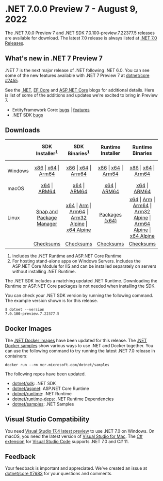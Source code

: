 # .NET 7.0.0 Preview 7  - August 9, 2022

The .NET 7.0.0 Preview 7 and .NET SDK 7.0.100-preview.7.22377.5 releases are available for download. The latest 7.0 release is always listed at [.NET 7.0 Releases](../README.md).

## What's new in .NET 7 Preview 7

.NET 7 is the next major release of .NET following .NET 6.0. You can see some of the new features available with .NET 7 Preview 7 at [dotnet/core #7455](https://github.com/dotnet/core/issues/7455).

See the [.NET][dotnet-blog], [EF Core][ef-blog] and [ASP.NET Core][aspnet-blog] blogs for additional details.
Here is list of some of the additions and updates we're excited to bring in Preview 7.

* EntityFramework Core: [bugs][ef_bugs] | [features][ef_features]
* .NET SDK [bugs][sdk_bugs]

## Downloads

|           | SDK Installer<sup>1</sup>                        | SDK Binaries<sup>1</sup>                 | Runtime Installer                                        | Runtime Binaries                                 | ASP.NET Core Runtime           |Windows Desktop Runtime          |
| --------- | :------------------------------------------:     | :----------------------:                 | :---------------------------:                            | :-------------------------:                      | :-----------------:            | :-----------------:            |
| Windows   | [x86][dotnet-sdk-win-x86.exe] \| [x64][dotnet-sdk-win-x64.exe] \| [Arm64][dotnet-sdk-win-arm64.exe] | [x86][dotnet-sdk-win-x86.zip] \| [x64][dotnet-sdk-win-x64.zip] \|  [Arm64][dotnet-sdk-win-arm64.zip] | [x86][dotnet-runtime-win-x86.exe] \| [x64][dotnet-runtime-win-x64.exe] \| [Arm64][dotnet-runtime-win-arm64.exe] | [x86][dotnet-runtime-win-x86.zip] \| [x64][dotnet-runtime-win-x64.zip] \| [Arm64][dotnet-runtime-win-arm64.zip] | [x86][aspnetcore-runtime-win-x86.exe] \| [x64][aspnetcore-runtime-win-x64.exe] \|<br> [Hosting Bundle][dotnet-hosting-win.exe]<sup>2</sup> | [x86][windowsdesktop-runtime-win-x86.exe] \| [x64][windowsdesktop-runtime-win-x64.exe] \| [Arm64][windowsdesktop-runtime-win-arm64.exe] |
| macOS     | [x64][dotnet-sdk-osx-x64.pkg] \| [ARM64][dotnet-sdk-osx-arm64.pkg] | [x64][dotnet-sdk-osx-x64.tar.gz] \| [ARM64][dotnet-sdk-osx-arm64.tar.gz]  | [x64][dotnet-runtime-osx-x64.pkg] \| [ARM64][dotnet-runtime-osx-arm64.pkg] | [x64][dotnet-runtime-osx-x64.tar.gz] \| [ARM64][dotnet-runtime-osx-arm64.tar.gz]| [x64][aspnetcore-runtime-osx-x64.tar.gz] \| [ARM64][aspnetcore-runtime-osx-arm64.tar.gz] | - |<sup>1</sup>
| Linux     |  [Snap and Package Manager](../install-linux.md)  | [x64][dotnet-sdk-linux-x64.tar.gz] \| [Arm][dotnet-sdk-linux-arm.tar.gz]  \| [Arm64][dotnet-sdk-linux-arm64.tar.gz] \| [Arm32 Alpine][dotnet-sdk-linux-musl-arm.tar.gz]  \| [x64 Alpine][dotnet-sdk-linux-musl-x64.tar.gz] | [Packages (x64)][linux-packages] | [x64][dotnet-runtime-linux-x64.tar.gz] \| [Arm][dotnet-runtime-linux-arm.tar.gz] \| [Arm64][dotnet-runtime-linux-arm64.tar.gz] \| [Arm32 Alpine][dotnet-runtime-linux-musl-arm.tar.gz] \| [Arm64 Alpine][dotnet-runtime-linux-musl-arm64.tar.gz] \| [x64 Alpine][dotnet-runtime-linux-musl-x64.tar.gz]  | [x64][aspnetcore-runtime-linux-x64.tar.gz]<sup>1</sup>  \| [Arm][aspnetcore-runtime-linux-arm.tar.gz]<sup>1</sup> \| [Arm64][aspnetcore-runtime-linux-arm64.tar.gz]<sup>1</sup> \| [x64 Alpine][aspnetcore-runtime-linux-musl-x64.tar.gz] | - | <sup>1</sup> |
|  | [Checksums][checksums-sdk]                             | [Checksums][checksums-sdk]                                      | [Checksums][checksums-runtime]                             | [Checksums][checksums-runtime]  | [Checksums][checksums-runtime]  | [Checksums][checksums-runtime]


1. Includes the .NET Runtime and ASP.NET Core Runtime
2. For hosting stand-alone apps on Windows Servers. Includes the ASP.NET Core Module for IIS and can be installed separately on servers without installing .NET Runtime.


The .NET SDK includes a matching updated .NET Runtime. Downloading the Runtime or ASP.NET Core packages is not needed when installing the SDK.

You can check your .NET SDK version by running the following command. The example version shown is for this release.

```console
$ dotnet --version
7.0.100-preview.7.22377.5
```

## Docker Images

The [.NET Docker images](https://hub.docker.com/_/microsoft-dotnet) have been updated for this release. The [.NET Docker samples](https://github.com/dotnet/dotnet-docker/blob/main/samples/README.md) show various ways to use .NET and Docker together. You can use the following command to try running the latest .NET 7.0 release in containers:

```console
docker run --rm mcr.microsoft.com/dotnet/samples
```

The following repos have been updated.

* [dotnet/sdk](https://hub.docker.com/_/microsoft-dotnet-sdk/): .NET SDK
* [dotnet/aspnet](https://hub.docker.com/_/microsoft-dotnet-aspnet/): ASP.NET Core Runtime
* [dotnet/runtime](https://hub.docker.com/_/microsoft-dotnet-runtime/): .NET Runtime
* [dotnet/runtime-deps](https://hub.docker.com/_/microsoft-dotnet-runtime-deps/): .NET Runtime Dependencies
* [dotnet/samples](https://hub.docker.com/_/microsoft-dotnet-samples/): .NET Samples

## Visual Studio Compatibility

You need [Visual Studio 17.4 latest preview](https://visualstudio.microsoft.com) to use .NET 7.0 on Windows. On macOS, you need the latest version of [Visual Studio for Mac](https://visualstudio.microsoft.com/vs/mac/). The [C# extension](https://code.visualstudio.com/docs/languages/dotnet) for [Visual Studio Code](https://code.visualstudio.com/) supports .NET 7.0 and C# 11.


## Feedback

Your feedback is important and appreciated. We've created an issue at [dotnet/core #7683](https://github.com/dotnet/core/issues/7683) for your questions and comments.

[blob-runtime]: https://dotnetcli.blob.core.windows.net/dotnet/Runtime/
[blob-sdk]: https://dotnetcli.blob.core.windows.net/dotnet/Sdk/
[release-notes]: https://github.com/dotnet/core/blob/main/release-notes/7.0/preview/7.0.0-preview.7.md

[checksums-runtime]: https://dotnetcli.blob.core.windows.net/dotnet/checksums/7.0.0-preview.7-sha.txt
[checksums-sdk]: https://dotnetcli.blob.core.windows.net/dotnet/checksums/7.0.0-preview.7-sha.txt

[linux-install]: https://github.com/dotnet/core/blob/main/release-notes/7.0/install-linux.md
[linux-setup]: https://github.com/dotnet/core/blob/main/Documentation/linux-setup.md

[dotnet-blog]:  https://devblogs.microsoft.com/dotnet/announcing-dotnet-7-preview-7/
[aspnet-blog]: https://devblogs.microsoft.com/dotnet/asp-net-core-updates-in-dotnet-7-preview-7
[ef-blog]: https://devblogs.microsoft.com/dotnet/announcing-ef7-preview7
[ef_bugs]: https://github.com/dotnet/efcore/issues?q=is%3Aissue+milestone%3A7.0.0-preview7+is%3Aclosed+label%3Atype-bug
[ef_features]: https://github.com/dotnet/efcore/issues?q=is%3Aissue+milestone%3A7.0.0-preview7+is%3Aclosed+label%3Atype-enhancement

[aspnet_bugs]: https://github.com/aspnet/AspNetCore/issues?q=is%3Aissue+milestone%3A7.0.0-preview7+label%3ADone+label%3Abug
[aspnet_features]: https://github.com/aspnet/AspNetCore/issues?q=is%3Aissue+milestone%3A7.0.0-preview7+label%3ADone+label%3Aenhancement
[runtime_bugs]: https://github.com/dotnet/runtime/issues?utf8=%E2%9C%93&q=is%3Aissue+milestone%3A7.0+label%3Abug+
[runtime_features]: https://github.com/dotnet/runtime/issues?q=is%3Aissue+milestone%3A7.0+label%3Aenhancement

[sdk_bugs]: https://github.com/dotnet/sdk/issues?q=is%3Aissue+is%3Aclosed+milestone%3A7.0.1xx

[linux-packages]: ../install-linux.md


[//]: # ( Runtime 7.0.0-preview.7.22375.6)
[dotnet-runtime-linux-arm.tar.gz]: https://download.visualstudio.microsoft.com/download/pr/a03dc944-4c4d-4357-ae34-a97e59020f99/9951f440936e6967a3a62961119a7274/dotnet-runtime-7.0.0-preview.7.22375.6-linux-arm.tar.gz
[dotnet-runtime-linux-arm64.tar.gz]: https://download.visualstudio.microsoft.com/download/pr/c09945b9-bc4b-4f81-adf8-01daecbe65fb/7992ad0a8673a56f63261eb6f14e6b1c/dotnet-runtime-7.0.0-preview.7.22375.6-linux-arm64.tar.gz
[dotnet-runtime-linux-musl-arm.tar.gz]: https://download.visualstudio.microsoft.com/download/pr/4240849f-1081-4d35-a4cc-6722b5c0522b/cd681e9359e9ce16ff9c3f5390967100/dotnet-runtime-7.0.0-preview.7.22375.6-linux-musl-arm.tar.gz
[dotnet-runtime-linux-musl-arm64.tar.gz]: https://download.visualstudio.microsoft.com/download/pr/a764dcf7-37c6-478b-a411-f912aa15e47a/014d13c3384061dde13d728171d3bd64/dotnet-runtime-7.0.0-preview.7.22375.6-linux-musl-arm64.tar.gz
[dotnet-runtime-linux-musl-x64.tar.gz]: https://download.visualstudio.microsoft.com/download/pr/dfcc36cc-aba2-46d9-9c0f-b6ed897b2c24/d4f83f872767f38a13e1cd4379a2ea80/dotnet-runtime-7.0.0-preview.7.22375.6-linux-musl-x64.tar.gz
[dotnet-runtime-linux-x64.tar.gz]: https://download.visualstudio.microsoft.com/download/pr/57191b50-7af9-40d1-86a6-73dac33795fb/51ccaf67389abbd80249ddeebe7bc3cd/dotnet-runtime-7.0.0-preview.7.22375.6-linux-x64.tar.gz
[dotnet-runtime-osx-arm64.pkg]: https://download.visualstudio.microsoft.com/download/pr/b84c6db5-5c65-4d26-b705-0c3f5320d2fa/48b49ac04cc7929e05db6a76cd7cd621/dotnet-runtime-7.0.0-preview.7.22375.6-osx-arm64.pkg
[dotnet-runtime-osx-arm64.tar.gz]: https://download.visualstudio.microsoft.com/download/pr/be63ba3f-9707-448e-8b41-b2b19c7a61ae/b762ab7c0947ab72ea8438809cd95e6c/dotnet-runtime-7.0.0-preview.7.22375.6-osx-arm64.tar.gz
[dotnet-runtime-osx-x64.pkg]: https://download.visualstudio.microsoft.com/download/pr/b3d72f3f-cbb6-40cf-8f19-2df35554ad35/3f247901e4f567fdf5defcda474ce080/dotnet-runtime-7.0.0-preview.7.22375.6-osx-x64.pkg
[dotnet-runtime-osx-x64.tar.gz]: https://download.visualstudio.microsoft.com/download/pr/7bd38473-15b6-4c6e-8bb0-891dbbbd3a45/37442e606ac06e70a2fa477a18995a62/dotnet-runtime-7.0.0-preview.7.22375.6-osx-x64.tar.gz
[dotnet-runtime-win-arm64.exe]: https://download.visualstudio.microsoft.com/download/pr/af6f381a-56cd-4bd6-bf64-23932530313a/132691fa06f33577e36ab0d36f872da6/dotnet-runtime-7.0.0-preview.7.22375.6-win-arm64.exe
[dotnet-runtime-win-arm64.zip]: https://download.visualstudio.microsoft.com/download/pr/7220ed15-b418-4b78-b5fd-196138a84e24/9ed0d9141ccbebfc77daade3a138581b/dotnet-runtime-7.0.0-preview.7.22375.6-win-arm64.zip
[dotnet-runtime-win-x64.exe]: https://download.visualstudio.microsoft.com/download/pr/988cb0b1-28f3-42cc-a2db-15353c215f20/af3c7dbb6599176de06720cf62755ab5/dotnet-runtime-7.0.0-preview.7.22375.6-win-x64.exe
[dotnet-runtime-win-x64.zip]: https://download.visualstudio.microsoft.com/download/pr/f27d0c63-1046-425b-a776-fd48d2a97339/657ea2aa9f400c8a2e7b18442f75307d/dotnet-runtime-7.0.0-preview.7.22375.6-win-x64.zip
[dotnet-runtime-win-x86.exe]: https://download.visualstudio.microsoft.com/download/pr/42d0f5ae-07fe-4e00-9063-621d02502bb0/6460b0bfdf68338252f957a7d602094d/dotnet-runtime-7.0.0-preview.7.22375.6-win-x86.exe
[dotnet-runtime-win-x86.zip]: https://download.visualstudio.microsoft.com/download/pr/36476c0d-5a53-445e-b882-7c42307e28d9/8918cf364a8ce5d64f8619c0a171d6a0/dotnet-runtime-7.0.0-preview.7.22375.6-win-x86.zip

[//]: # ( WindowsDesktop 7.0.0-preview.7.22377.1)
[windowsdesktop-runtime-win-arm64.exe]: https://download.visualstudio.microsoft.com/download/pr/044900a2-daf6-47b2-9daa-23237201f6b1/b846901d63ac175b30d483818b4dbda4/windowsdesktop-runtime-7.0.0-preview.7.22377.1-win-arm64.exe
[windowsdesktop-runtime-win-arm64.zip]: https://download.visualstudio.microsoft.com/download/pr/082715a3-03d4-4e8e-92e2-b1b0b3af9f7d/09881075bfdc2579c8016df7a11f6987/windowsdesktop-runtime-7.0.0-preview.7.22377.1-win-arm64.zip
[windowsdesktop-runtime-win-x64.exe]: https://download.visualstudio.microsoft.com/download/pr/54966bf6-7a05-4b40-86fc-bf3d73804412/e0ba9f6ff2b4b2f6d1a04ad34661b9f3/windowsdesktop-runtime-7.0.0-preview.7.22377.1-win-x64.exe
[windowsdesktop-runtime-win-x64.zip]: https://download.visualstudio.microsoft.com/download/pr/67b8d0c8-511e-4284-a741-d4d62451721d/3c37e14e352c7d30e5101cf90b2151be/windowsdesktop-runtime-7.0.0-preview.7.22377.1-win-x64.zip
[windowsdesktop-runtime-win-x86.exe]: https://download.visualstudio.microsoft.com/download/pr/09263440-7abc-4da1-9c0a-faa6f4d25c2c/91fd583d7c20bcec5a6dcae7bce21340/windowsdesktop-runtime-7.0.0-preview.7.22377.1-win-x86.exe
[windowsdesktop-runtime-win-x86.zip]: https://download.visualstudio.microsoft.com/download/pr/73e88a42-b10f-4d17-b87b-e89c7b779e6a/d96be9b459f4493836025c4e8c54812c/windowsdesktop-runtime-7.0.0-preview.7.22377.1-win-x86.zip

[//]: # ( ASP 7.0.0-preview.7.22376.6)
[aspnetcore-runtime-linux-arm.tar.gz]: https://download.visualstudio.microsoft.com/download/pr/6c3ae0d2-d013-46c3-8892-cb7267a7ff41/e165e668d0e1ca4308d416688e6658af/aspnetcore-runtime-7.0.0-preview.7.22376.6-linux-arm.tar.gz
[aspnetcore-runtime-linux-arm64.tar.gz]: https://download.visualstudio.microsoft.com/download/pr/d6db9068-b8bf-4148-8c46-b5ee6b5a1a8e/eebc3347e69547e59145094b76efa1f5/aspnetcore-runtime-7.0.0-preview.7.22376.6-linux-arm64.tar.gz
[aspnetcore-runtime-linux-musl-arm.tar.gz]: https://download.visualstudio.microsoft.com/download/pr/534528b7-fa63-4a30-a955-ce7b38b49836/d3a4ee5dcc2e64d595826818a6b09054/aspnetcore-runtime-7.0.0-preview.7.22376.6-linux-musl-arm.tar.gz
[aspnetcore-runtime-linux-musl-arm64.tar.gz]: https://download.visualstudio.microsoft.com/download/pr/d5fa7246-5fb0-4147-befb-6621a28bb3fd/9910804fa539f52f89cec2968c6b43bb/aspnetcore-runtime-7.0.0-preview.7.22376.6-linux-musl-arm64.tar.gz
[aspnetcore-runtime-linux-musl-x64.tar.gz]: https://download.visualstudio.microsoft.com/download/pr/ee3df51e-b96c-419b-871f-1b23bd2ec462/777531cd6ae40b65b5329ff397f02b4b/aspnetcore-runtime-7.0.0-preview.7.22376.6-linux-musl-x64.tar.gz
[aspnetcore-runtime-linux-x64.tar.gz]: https://download.visualstudio.microsoft.com/download/pr/0dcd6772-e520-4827-92e4-ad840230fe1b/fc025ae94601620a7133f8479e8458ec/aspnetcore-runtime-7.0.0-preview.7.22376.6-linux-x64.tar.gz
[aspnetcore-runtime-osx-arm64.tar.gz]: https://download.visualstudio.microsoft.com/download/pr/8041c215-8bb1-41f1-b550-ca5298ae49c0/4bf353f81b4b4e0d36146794e0121bde/aspnetcore-runtime-7.0.0-preview.7.22376.6-osx-arm64.tar.gz
[aspnetcore-runtime-osx-x64.tar.gz]: https://download.visualstudio.microsoft.com/download/pr/8a2b2985-e061-44e4-9f9d-915179671a7a/1e4005f1d349063642beb40ee5ac8bf5/aspnetcore-runtime-7.0.0-preview.7.22376.6-osx-x64.tar.gz
[aspnetcore-runtime-win-arm64.zip]: https://download.visualstudio.microsoft.com/download/pr/11c72c67-d04c-467f-8888-287933dab529/932554eab2f95d9ced409c0bdaeee675/aspnetcore-runtime-7.0.0-preview.7.22376.6-win-arm64.zip
[aspnetcore-runtime-win-x64.exe]: https://download.visualstudio.microsoft.com/download/pr/ea777e69-ab31-4098-961d-94c58f95bdec/b3565a4921faa7505c8846334d9bc182/aspnetcore-runtime-7.0.0-preview.7.22376.6-win-x64.exe
[aspnetcore-runtime-win-x64.zip]: https://download.visualstudio.microsoft.com/download/pr/1e840cc8-76b6-4a84-a77d-6fd90706dd6b/172fc9d6307ecc6fbdbbd966c0685bd2/aspnetcore-runtime-7.0.0-preview.7.22376.6-win-x64.zip
[aspnetcore-runtime-win-x86.exe]: https://download.visualstudio.microsoft.com/download/pr/064c9f16-79ab-4544-9d5b-6a8fb8be9606/33df708c6cf4b8e05b37f9e068664d2d/aspnetcore-runtime-7.0.0-preview.7.22376.6-win-x86.exe
[aspnetcore-runtime-win-x86.zip]: https://download.visualstudio.microsoft.com/download/pr/0441e297-ed0a-40e2-92b8-8423f6533ce1/627e3a9ab90d5c4477d336aa51de6915/aspnetcore-runtime-7.0.0-preview.7.22376.6-win-x86.zip
[dotnet-hosting-win.exe]: https://download.visualstudio.microsoft.com/download/pr/631153b8-471e-4d87-b10b-0189effbb9b6/c2ee977331b586868aeabbeaa85a76b7/dotnet-hosting-7.0.0-preview.7.22376.6-win.exe

[//]: # ( SDK 7.0.100-preview.7.22377.5)
[dotnet-sdk-linux-arm.tar.gz]: https://download.visualstudio.microsoft.com/download/pr/eff0d8e7-a354-486b-b440-261808ebc68f/5271723f2663e5ebd561f733b7088c2f/dotnet-sdk-7.0.100-preview.7.22377.5-linux-arm.tar.gz
[dotnet-sdk-linux-arm64.tar.gz]: https://download.visualstudio.microsoft.com/download/pr/261a4c75-3058-4319-98b7-050c1c12f8e8/46d3da56919fb74ef4e1eccdfa24e4e8/dotnet-sdk-7.0.100-preview.7.22377.5-linux-arm64.tar.gz
[dotnet-sdk-linux-musl-arm.tar.gz]: https://download.visualstudio.microsoft.com/download/pr/7d5ae509-d9c5-4954-a75d-ad0313e0db57/5d7071191a810fd29166583d8aeac8f5/dotnet-sdk-7.0.100-preview.7.22377.5-linux-musl-arm.tar.gz
[dotnet-sdk-linux-musl-arm64.tar.gz]: https://download.visualstudio.microsoft.com/download/pr/7f96b33e-f7a5-44e2-a14b-93817c767a96/d5f6b05bd0db4c4adb9d9391f48fb563/dotnet-sdk-7.0.100-preview.7.22377.5-linux-musl-arm64.tar.gz
[dotnet-sdk-linux-musl-x64.tar.gz]: https://download.visualstudio.microsoft.com/download/pr/8f31ca33-f007-4ecd-b6f3-f2edc8f26c24/43b6e9f770f7194b04094848650dcc23/dotnet-sdk-7.0.100-preview.7.22377.5-linux-musl-x64.tar.gz
[dotnet-sdk-linux-x64.tar.gz]: https://download.visualstudio.microsoft.com/download/pr/aabf15d3-f201-4a6c-9a7e-def050d054af/0a8eba2d8abcf1c28605744f3a48252f/dotnet-sdk-7.0.100-preview.7.22377.5-linux-x64.tar.gz
[dotnet-sdk-osx-arm64.pkg]: https://download.visualstudio.microsoft.com/download/pr/064356b7-bf90-4c32-bfa9-f5acad1b24fb/dafa5b5f0b7c57d851f5af4d78db2f61/dotnet-sdk-7.0.100-preview.7.22377.5-osx-arm64.pkg
[dotnet-sdk-osx-arm64.tar.gz]: https://download.visualstudio.microsoft.com/download/pr/b3b49061-1894-4454-9976-5ee9f310e3e9/36ad0ad134881d00d4e10144ede8cc36/dotnet-sdk-7.0.100-preview.7.22377.5-osx-arm64.tar.gz
[dotnet-sdk-osx-x64.pkg]: https://download.visualstudio.microsoft.com/download/pr/c4688e7c-6076-4e7c-bc8d-99ff138f91ce/059f21d41a3e06aeba8ef02d465887ab/dotnet-sdk-7.0.100-preview.7.22377.5-osx-x64.pkg
[dotnet-sdk-osx-x64.tar.gz]: https://download.visualstudio.microsoft.com/download/pr/7936e760-5156-45ec-aee6-ab8cdd988a32/5b3b9cc8a843a60fec8e3ac54b4f830e/dotnet-sdk-7.0.100-preview.7.22377.5-osx-x64.tar.gz
[dotnet-sdk-win-arm64.exe]: https://download.visualstudio.microsoft.com/download/pr/07d775fb-749b-4195-aeba-d4430c1d47a6/7ee1a729533cab0610b922fad2b1e553/dotnet-sdk-7.0.100-preview.7.22377.5-win-arm64.exe
[dotnet-sdk-win-arm64.zip]: https://download.visualstudio.microsoft.com/download/pr/905442ac-7fe5-4923-95da-04d9e6c75cc6/b0f1e201750bde1eabe8af14926b2971/dotnet-sdk-7.0.100-preview.7.22377.5-win-arm64.zip
[dotnet-sdk-win-x64.exe]: https://download.visualstudio.microsoft.com/download/pr/de09adf7-98ac-4007-8f18-a6f002e4f512/a84f209bc2257378eef88b7f7a9877c3/dotnet-sdk-7.0.100-preview.7.22377.5-win-x64.exe
[dotnet-sdk-win-x64.zip]: https://download.visualstudio.microsoft.com/download/pr/6cab7ce9-f869-4234-afdf-7e0656f2464a/ea6241b4526dc04c97b4c3c64bf54c67/dotnet-sdk-7.0.100-preview.7.22377.5-win-x64.zip
[dotnet-sdk-win-x86.exe]: https://download.visualstudio.microsoft.com/download/pr/23a80e8a-35ed-43bc-a381-ae9f1f35d410/2bce5097dd493fcb7a3d323b79cc4f5a/dotnet-sdk-7.0.100-preview.7.22377.5-win-x86.exe
[dotnet-sdk-win-x86.zip]: https://download.visualstudio.microsoft.com/download/pr/7667115b-b92a-41e8-8df3-9331f78a5b41/8123f1568794215b8cb93f7608e34109/dotnet-sdk-7.0.100-preview.7.22377.5-win-x86.zip
